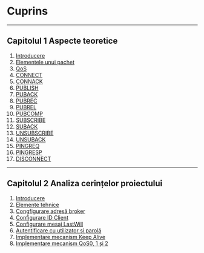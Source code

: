 # Cuprins
---
## Capitolul 1 Aspecte teoretice
1. [Introducere](Capitolul%201%20Aspecte%20teoretice/01.%20Introducere.md)
2. [Elementele unui pachet](Capitolul%201%20Aspecte%20teoretice/02.%20Elementele%20unui%20pachet.md)
3. [QoS](Capitolul%201%20Aspecte%20teoretice/03.%20QoS.md)
4. [CONNECT](Capitolul%201%20Aspecte%20teoretice/04.%20CONNECT.md)
5. [CONNACK](Capitolul%201%20Aspecte%20teoretice/05.%20CONNACK.md)
6. [PUBLISH](Capitolul%201%20Aspecte%20teoretice/06.%20PUBLISH.md)
7. [PUBACK](Capitolul%201%20Aspecte%20teoretice/07.%20PUBACK%20(QoS%201).md)
8. [PUBREC](Capitolul%201%20Aspecte%20teoretice/08.%20PUBREC%20(QoS%202).md)
9. [PUBREL](Capitolul%201%20Aspecte%20teoretice/09.%20PUBREL%20(QoS%202).md)
10. [PUBCOMP](Capitolul%201%20Aspecte%20teoretice/10.%20PUBCOMP%20(QoS%202).md)
11. [SUBSCRIBE](Capitolul%201%20Aspecte%20teoretice/11.%20SUBSCRIBE.md)
12. [SUBACK](Capitolul%201%20Aspecte%20teoretice/12.%20SUBACK.md)
13. [UNSUBSCRIBE](Capitolul%201%20Aspecte%20teoretice/13.%20UNSUBSCRIBE.md)
14. [UNSUBACK](Capitolul%201%20Aspecte%20teoretice/14.%20UNSUBACK.md)
15. [PINGREQ](Capitolul%201%20Aspecte%20teoretice/15.%20PINGREQ.md)
16. [PINGRESP](Capitolul%201%20Aspecte%20teoretice/16.%20PINGRESP.md)
17. [DISCONNECT](Capitolul%201%20Aspecte%20teoretice/17.%20DISCONNECT.md)
---
## Capitolul 2 Analiza cerințelor proiectului
01. [Introducere](Capitolul%202%20Analiza%20cerințelor%20proiectului/01.%20Introducere.md)
02. [Elemente tehnice](Capitolul%202%20Analiza%20cerințelor%20proiectului/02.%20Elemente%20tehnice.md)
03. [Congfigurare adresă broker](Capitolul%202%20Analiza%20cerințelor%20proiectului/03.%20Configurare%20adresă%20broker.md)
04. [Configurare ID Client](Capitolul%202%20Analiza%20cerințelor%20proiectului/04.%20Configurare%20ID%20Client.md)
05. [Configurare mesaj LastWill](Capitolul%202%20Analiza%20cerințelor%20proiectului/05.%20Configurare%20mesaj%20LastWill.md)
06. [Autentificare cu utilizator și parolă](Capitolul%202%20Analiza%20cerințelor%20proiectului/06.%20Autentificare%20cu%20utilizator%20și%20parolă.md)
07. [Implementare mecanism Keep Alive](Capitolul%202%20Analiza%20cerințelor%20proiectului/07.%20Implementare%20mecanism%20Keep%20Alive.md)
08. [Implementare mecanism QoS0, 1 și 2](Capitolul%202%20Analiza%20cerințelor%20proiectului/08.%20Implementare%20mecanism%20QoS0,%201%20și%202.md)
